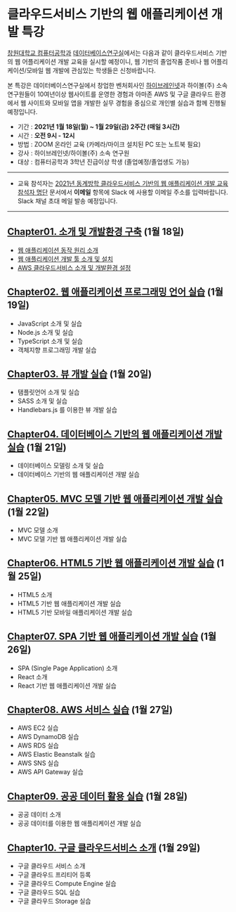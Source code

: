 # 클라우드서비스 기반의 웹 애플리케이션 개발 특강

[창원대학교 컴퓨터공학과](http://www.changwon.ac.kr/ce/) [데이터베이스연구실](http://www.changwon.ac.kr/ce/cm/cntnts/cntntsView.do?mi=6606&cntntsId=1924)에서는 다음과 같이 클라우드서비스 기반의 웹 어플리케이션 개발 교육을 실시할 예정이니, 웹 기반의 졸업작품 준비나 웹 어플리케이션/모바일 웹 개발에 관심있는 학생들은 신청바랍니다.

본 특강은 데이터베이스연구실에서 창업한 벤처회사인 [하이브레인넷](https://hibrain.net/)과 하이볼(주) 소속 연구원들이 10여년이상 웹사이트를 운영한 경험과 아마존 AWS 및 구글 클라우드 환경에서 웹 사이트와 모바일 앱을 개발한 실무 경험을 중심으로 개인별 실습과 함께 진행될 예정입니다.

* 기간 : **2021년 1월 18일(월) ~ 1월 29일(금) 2주간 (매일 3시간)**
* 시간 : **오전 9시 - 12시**
* 방법 : ZOOM 온라인 교육 (카메라/마이크 설치된 PC 또는 노트북 필요)
* 강사 : 하이브레인넷/하이볼(주) 소속 연구원
* 대상 : 컴퓨터공학과 3학년 진급이상 학생 (졸업예정/졸업생도 가능)

---
* 교육 참석자는 [2021년 동계방학 클라우드서비스 기반의 웹 애플리케이션 개발 교육 참석자 명단](https://docs.google.com/spreadsheets/d/11xJfJOK1MOHOPm8uOS26Hpqi_aDiCQpJ7snrDM9X2go/edit#gid=0) 문서에서 **이메일** 항목에 Slack 에 사용할 이메일 주소를 입력바랍니다. Slack 채널 초대 메일 발송 예정입니다. 
---

## [Chapter01. 소개 및 개발환경 구축](./chapter01/) (1월 18일)

* [웹 애플리케이션 동작 원리 소개](./chapter01/introduction-to-web-application/)
* [웹 애플리케이션 개발 툴 소개 및 설치](./chapter01/introduction-to-development-tools/)
* [AWS 클라우드서비스 소개 및 개발환경 설정](./chapter01/introduction-to-aws/)

## [Chapter02. 웹 애플리케이션 프로그래밍 언어 실습](./chapter02/) (1월 19일)

* JavaScript 소개 및 실습
* Node.js 소개 및 실습
* TypeScript 소개 및 실습
* 객체지향 프로그래밍 개발 실습

## [Chapter03. 뷰 개발 실습](./chapter03/) (1월 20일)

* 탬플릿언어 소개 및 실습
* SASS 소개 및 실습
* Handlebars.js 를 이용한 뷰 개발 실습

## [Chapter04. 데이터베이스 기반의 웹 애플리케이션 개발 실습](./chapter04/) (1월 21일)

* 데이터베이스 모델링 소개 및 실습
* 데이터베이스 기반의 웹 애플리케이션 개발 실습

## [Chapter05. MVC 모델 기반 웹 애플리케이션 개발 실습](./chapter05/) (1월 22일)

* MVC 모델 소개
* MVC 모델 기반 웹 애플리케이션 개발 실습

## [Chapter06. HTML5 기반 웹 애플리케이션 개발 실습](./chapter06/) (1월 25일)

* HTML5 소개
* HTML5 기반 웹 애플리케이션 개발 실습
* HTML5 기반 모바일 애플리케이션 개발 실습

## [Chapter07. SPA 기반 웹 애플리케이션 개발 실습](./chapter07/) (1월 26일)

* SPA (Single Page Application) 소개
* React 소개 
* React 기반 웹 애플리케이션 개발 실습

## [Chapter08. AWS 서비스 실습](./chapter08/) (1월 27일)

* AWS EC2 실습
* AWS DynamoDB 실습
* AWS RDS 실습 
* AWS Elastic Beanstalk 실습
* AWS SNS 실습
* AWS API Gateway 실습

## [Chapter09. 공공 데이터 활용 실습](./chapter09/) (1월 28일)

* 공공 데이터 소개
* 공공 데이터를 이용한 웹 애플리케이션 개발 실습

## [Chapter10. 구글 클라우드서비스 소개](./chapter10/) (1월 29일)

* 구글 클라우드 서비스 소개
* 구글 클라우드 프리티어 등록
* 구글 클라우드 Compute Engine 실습
* 구글 클라우드 SQL 실습
* 구글 클라우드 Storage 실습